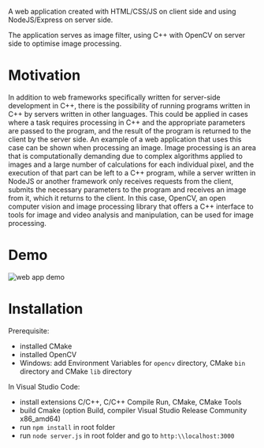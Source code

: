 A web application created with HTML/CSS/JS on client side and using NodeJS/Express on server side.

The application serves as image filter, using C++ with OpenCV on server side to optimise image processing.

# Motivation

In addition to web frameworks specifically written for server-side development in C++, there is the possibility of running programs written in C++ by servers written in other languages. This could be applied in cases where a task requires processing in C++ and the appropriate parameters are passed to the program, and the result of the program is returned to the client by the server side. An example of a web application that uses this case can be shown when processing an image. Image processing is an area that is computationally demanding due to complex algorithms applied to images and a large number of calculations for each individual pixel, and the execution of that part can be left to a C++ program, while a server written in NodeJS or another framework only receives requests from the client, submits the necessary parameters to the program and receives an image from it, which it returns to the client. In this case, OpenCV, an open computer vision and image processing library that offers a C++ interface to tools for image and video analysis and manipulation, can be used for image processing.

# Demo

![web app demo](./image-filter-demo.gif)

# Installation

Prerequisite: 
- installed CMake
- installed OpenCV
- Windows: add Environment Variables for `opencv` directory, CMake `bin` directory and CMake `lib` directory

In Visual Studio Code:
- install extensions C/C++, C/C++ Compile Run, CMake, CMake Tools
- build Cmake (option Build, compiler Visual Studio Release Community x86_amd64)
- run `npm install` in root folder
- run `node server.js` in root folder and go to `http:\\localhost:3000`
